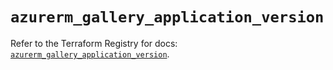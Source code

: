 # `azurerm_gallery_application_version`

Refer to the Terraform Registry for docs: [`azurerm_gallery_application_version`](https://registry.terraform.io/providers/hashicorp/azurerm/4.23.0/docs/resources/gallery_application_version).
